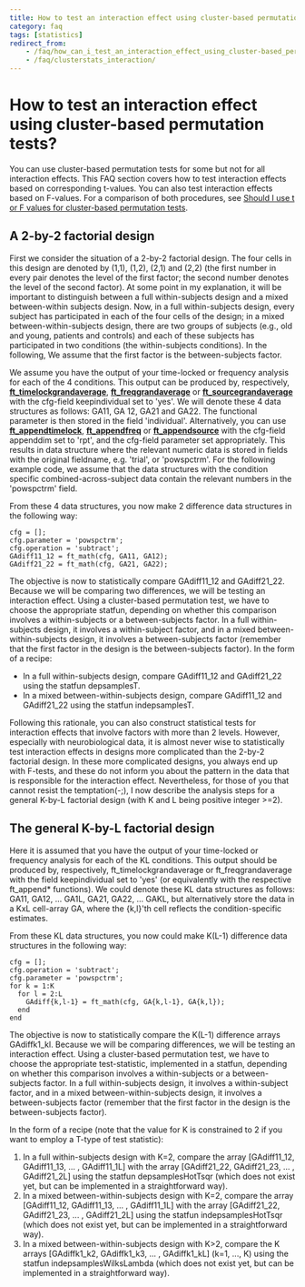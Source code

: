 ```yaml
---
title: How to test an interaction effect using cluster-based permutation tests?
category: faq
tags: [statistics]
redirect_from:
    - /faq/how_can_i_test_an_interaction_effect_using_cluster-based_permutation_tests/
    - /faq/clusterstats_interaction/
---
```


# How to test an interaction effect using cluster-based permutation tests?

You can use cluster-based permutation tests for some but not for all interaction effects. This FAQ section covers how to test interaction effects based on corresponding t-values. You can also test interaction effects based on F-values. For a comparison of both procedures, see [Should I use t or F values for cluster-based permutation tests](/faq/stats/clusterstats_teststatistic).

## A 2-by-2 factorial design

First we consider the situation of a 2-by-2 factorial design. The four cells in this design are denoted by (1,1), (1,2), (2,1) and (2,2) (the first number in every pair denotes the level of the first factor; the second number denotes the level of the second factor). At some point in my explanation, it will be important to distinguish between a full within-subjects design and a mixed between-within subjects design. Now, in a full within-subjects design, every subject has participated in each of the four cells of the design; in a mixed between-within-subjects design, there are two groups of subjects (e.g., old and young, patients and controls) and each of these subjects has participated in two conditions (the within-subjects conditions). In the following, We assume that the first factor is the between-subjects factor.

We assume you have the output of your time-locked or frequency analysis for each of the 4 conditions. This output can be produced by, respectively, **[ft_timelockgrandaverage](/reference/ft_timelockgrandaverage)**, **[ft_freqgrandaverage](/reference/ft_freqgrandaverage)** or **[ft_sourcegrandaverage](/reference/ft_sourcegrandaverage)** with the cfg-field keepindividual set to 'yes'. We will denote these 4 data structures as follows: GA11, GA 12, GA21 and GA22. The functional parameter is then stored in the field 'individual'. Alternatively, you can use **[ft_appendtimelock](/reference/ft_appendtimelock)**, **[ft_appendfreq](/reference/ft_appendfreq)** or **[ft_appendsource](/reference/ft_appendsource)** with the cfg-field appenddim set to 'rpt', and the cfg-field parameter set appropriately. This results in data structure where the relevant numeric data is stored in fields with the original fieldname, e.g. 'trial', or 'powspctrm'. For the following example code, we assume that the data structures with the condition specific combined-across-subject data contain the relevant numbers in the 'powspctrm' field.

From these 4 data structures, you now make 2 difference data structures in the following way:

```
cfg = [];
cfg.parameter = 'powspctrm';
cfg.operation = 'subtract';
GAdiff11_12 = ft_math(cfg, GA11, GA12);
GAdiff21_22 = ft_math(cfg, GA21, GA22);
```

The objective is now to statistically compare GAdiff11_12 and GAdiff21_22. Because we will be comparing two differences, we will be testing an interaction effect. Using a cluster-based permutation test, we have to choose the appropriate statfun, depending on whether this comparison involves a within-subjects or a between-subjects factor. In a full within-subjects design, it involves a within-subject factor, and in a mixed between-within-subjects design, it involves a between-subjects factor (remember that the first factor in the design is the between-subjects factor). In the form of a recipe:

- In a full within-subjects design, compare GAdiff11_12 and GAdiff21_22 using the statfun depsamplesT.
- In a mixed between-within-subjects design, compare GAdiff11_12 and GAdiff21_22 using the statfun indepsamplesT.

Following this rationale, you can also construct statistical tests for interaction effects that involve factors with more than 2 levels. However, especially with neurobiological data, it is almost never wise to statistically test interaction effects in designs more complicated than the 2-by-2 factorial design. In these more complicated designs, you always end up with F-tests, and these do not inform you about the pattern in the data that is responsible for the interaction effect. Nevertheless, for those of you that cannot resist the temptation(-;), I now describe the analysis steps for a general K-by-L factorial design (with K and L being positive integer >=2).

## The general K-by-L factorial design

Here it is assumed that you have the output of your time-locked or frequency analysis for each of the KL conditions. This output should be produced by, respectively, ft_timelockgrandaverage or ft_freqgrandaverage with the field keepindividual set to 'yes' (or equivalently with the respective ft_append* functions). We could denote these KL data structures as follows: GA11, GA12, ... GA1L, GA21, GA22, ... GAKL, but alternatively store the data in a KxL cell-array GA, where the {k,l}'th cell reflects the condition-specific estimates.

From these KL data structures, you now could make K(L-1) difference data structures in the following way:

```
cfg = [];
cfg.operation = 'subtract';
cfg.parameter = 'powspctrm';
for k = 1:K
  for l = 2:L
    GAdiff{k,l-1} = ft_math(cfg, GA{k,l-1}, GA{k,l});
  end
end
```

The objective is now to statistically compare the K(L-1) difference arrays GAdiffk1_kl. Because we will be comparing differences, we will be testing an interaction effect. Using a cluster-based permutation test, we have to choose the appropriate test-statistic, implemented in a statfun, depending on whether this comparison involves a within-subjects or a between-subjects factor. In a full within-subjects design, it involves a within-subject factor, and in a mixed between-within-subjects design, it involves a between-subjects factor (remember that the first factor in the design is the between-subjects factor).

In the form of a recipe (note that the value for K is constrained to 2 if you want to employ a T-type of test statistic):

1.  In a full within-subjects design with K=2, compare the array [GAdiff11_12, GAdiff11_13, ... , GAdiff11_1L] with the array [GAdiff21_22, GAdiff21_23, ... , GAdiff21_2L] using the statfun depsamplesHotTsqr (which does not exist yet, but can be implemented in a straightforward way).
2.  In a mixed between-within-subjects design with K=2, compare the array [GAdiff11_12, GAdiff11_13, ... , GAdiff11_1L] with the array [GAdiff21_22, GAdiff21_23, ... , GAdiff21_2L] using the statfun indepsamplesHotTsqr (which does not exist yet, but can be implemented in a straightforward way).
3.  In a mixed between-within-subjects design with K>2, compare the K arrays [GAdiffk1_k2, GAdiffk1_k3, ... , GAdiffk1_kL] (k=1, ..., K) using the statfun indepsamplesWilksLambda (which does not exist yet, but can be implemented in a straightforward way).

